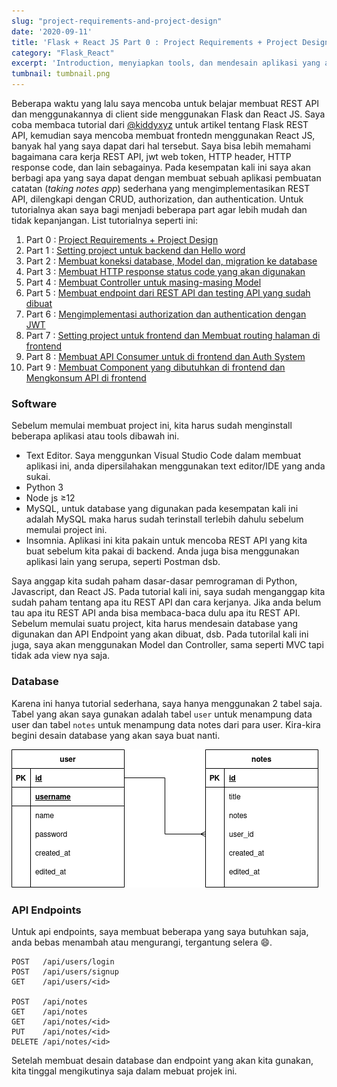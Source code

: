 ```yaml
---
slug: "project-requirements-and-project-design"
date: '2020-09-11'
title: 'Flask + React JS Part 0 : Project Requirements + Project Design'
category: "Flask_React"
excerpt: 'Introduction, menyiapkan tools, dan mendesain aplikasi yang akan dibuat sebelum memulai tutorial membuat aplikasi rest api dengan flask dan react js'
tumbnail: tumbnail.png
---
```


Beberapa waktu yang lalu saya mencoba untuk belajar membuat REST API dan menggunakannya di client side menggunakan Flask dan React JS. Saya coba membaca tutorial dari [@kiddyxyz](https://medium.com/@kiddy.xyz/tutorial-restful-api-dengan-flask-python-part-1-pengenalan-instalasi-4836478ce651) untuk artikel tentang Flask REST API, kemudian saya mencoba membuat frontedn menggunakan React JS, banyak hal yang saya dapat dari hal tersebut. Saya bisa lebih memahami bagaimana cara kerja REST API, jwt web token, HTTP header, HTTP response code, dan lain sebagainya. Pada kesempatan kali ini saya akan berbagi apa yang saya dapat dengan membuat sebuah aplikasi pembuatan catatan (*taking notes app*) sederhana yang mengimplementasikan REST API, dilengkapi dengan CRUD, authorization, dan authentication. Untuk tutorialnya akan saya bagi menjadi beberapa part agar lebih mudah dan tidak kepanjangan. List tutorialnya seperti ini:

1. Part 0 : [Project Requirements + Project Design](/post/project-requirements-and-project-design)
2. Part 1 : [Setting project untuk backend dan Hello word](/post/setting-project-untuk-backend-dan-hello-word-flask)
3. Part 2 : [Membuat koneksi database, Model dan, migration ke database](/post/membuat-koneksi-database-model-dan-migration-ke-database)
4. Part 3 : [Membuat HTTP response status code yang akan digunakan](/post/membuat-HTTP-response-status-code-yang-akan-digunakan)
5. Part 4 : [Membuat Controller untuk masing-masing Model](/post/membuat-controller-untuk-masing-masing-model)
6. Part 5 : [Membuat endpoint dari REST API dan testing API yang sudah dibuat](/post/membuat-endpoint-dari-REST-API-dan-testing-API-yang-sudah-dibuat)
7. Part 6 : [Mengimplementasi authorization dan authentication dengan JWT](/post/mengimplementasi-authorization-dan-authentication-dengan-JWT)
8. Part 7 : [Setting project untuk frontend dan Membuat routing halaman di frontend](/post/setting-project-untuk-frontend-dan-Membuat-routing-halaman-di-frontend)
9. Part 8 : [Membuat API Consumer untuk di frontend dan Auth System](/post/membuat-API-consumer-untuk-di-frontend-dan-Auth-System)
10. Part 9 : [Membuat Component yang dibutuhkan di frontend dan Mengkonsum API di frontend](/post/membuat-component-yang-dibutuhkan-di-frontend-dan-mengkonsum-API-di-frontend)


### Software

Sebelum memulai membuat project ini, kita harus sudah menginstall beberapa aplikasi atau tools dibawah ini.

- Text Editor. Saya menggunkan Visual Studio Code dalam membuat aplikasi ini, anda dipersilahakan menggunakan text editor/IDE yang anda sukai.
- Python 3
- Node js ≥12
- MySQL, untuk database yang digunakan pada kesempatan kali ini adalah MySQL maka harus sudah terinstall terlebih dahulu sebelum memulai project ini.
- Insomnia. Aplikasi ini kita pakain untuk mencoba REST API yang kita buat sebelum kita pakai di backend. Anda juga bisa menggunakan aplikasi lain yang serupa, seperti Postman dsb.

Saya anggap kita  sudah paham dasar-dasar pemrograman di Python, Javascript, dan React JS. Pada tutorial kali ini, saya sudah menganggap kita sudah paham tentang apa itu REST API dan cara kerjanya. Jika anda belum tau apa itu REST API anda bisa membaca-baca dulu apa itu REST API. Sebelum memulai suatu project, kita harus mendesain database yang digunakan dan API Endpoint yang akan dibuat, dsb.  Pada tutorilal kali ini juga, saya akan menggunakan Model dan Controller, sama seperti MVC tapi tidak ada view nya saja.

### Database

Karena ini hanya tutorial sederhana, saya hanya menggunakan 2 tabel saja. Tabel yang akan saya gunakan adalah tabel `user` untuk menampung data user dan tabel `notes` untuk menampung data notes dari para user. Kira-kira begini desain database yang akan saya buat nanti.

![database](./image/database.png)

### API Endpoints

Untuk api endpoints, saya membuat beberapa yang saya butuhkan saja, anda bebas menambah atau mengurangi, tergantung selera 😄.

```
POST   /api/users/login
POST   /api/users/signup
GET    /api/users/<id>

POST   /api/notes
GET    /api/notes
GET    /api/notes/<id>
PUT    /api/notes/<id>
DELETE /api/notes/<id>
```

Setelah membuat desain database dan endpoint yang akan kita gunakan, kita tinggal mengikutinya saja dalam mebuat projek ini. 